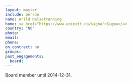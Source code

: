 ```yaml
---
layout: master
include: person
name: Arild Halsetrønning
home: <a href="https://www.uninett.no/sigma">Sigma</a>
country: "NO"
photo:
email:
phone:
on_contract: no
groups:
past_engagements:
  board:
---
```

Board member until 2014-12-31.
